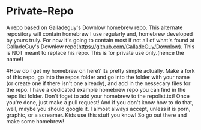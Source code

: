 # Private-Repo
A repo based on Galladeguy's Downlow homebrew repo.
This alternate repository will contain homebrew I use regularly and, homebrew developed by yours truly.
For now it's going to contain most if not all of what's found at GalladeGuy's Downlow repo(https://github.com/GalladeGuy/Downlow).
This is NOT meant to replace his repo.
This is for private use only.(hence the name!)

#How do I get my homebrew on here?
Its pretty simple actually. Make a fork of this repo, go into the repos folder and go into the folder with your name (or create one if there isn't one already), and add in the nessecary files for the repo. I have a dedicated example homebrew repo you can find in the repo list folder. Don't foget to add your homebrew to the repolist.txt! Once you're done, just make a pull request! And if you don't know how to do that, well, maybe you should google it. I almost always accept, unless it is porn, graphic, or a screamer. Kids use this stuff you know! So go out there and make some homebrew!
